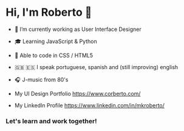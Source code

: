 # Hi, I'm Roberto 👋


- :triangular_ruler: I’m currently working as User Interface Designer
- :mortar_board: Learning JavaScript & Python
- :milky_way: Able to code in CSS / HTML5
- :gb: :es: I speak portuguese, spanish and (still improving) english
- :headphones: J-music from 80's


- My UI Design Portfolio https://www.corberto.com/
- My LinkedIn Profile https://www.linkedin.com/in/mkroberto/

### Let's learn and work together!
